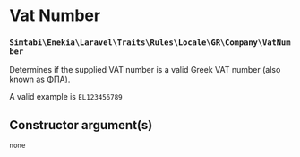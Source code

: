 # Vat Number
### `Simtabi\Enekia\Laravel\Traits\Rules\Locale\GR\Company\VatNumber`

Determines if the supplied VAT number is a valid Greek VAT number (also known as ΦΠΑ).

A valid example is `EL123456789`

## Constructor argument(s)

```php
none
```


